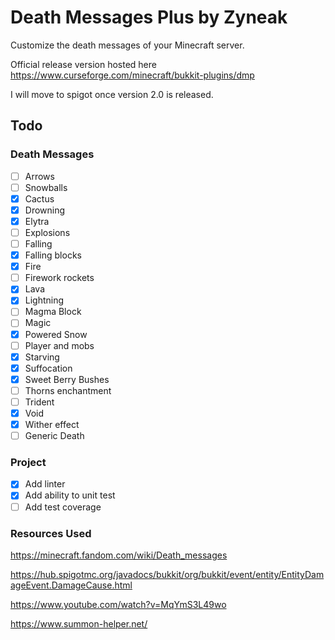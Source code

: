 # Death Messages Plus by Zyneak
Customize the death messages of your Minecraft server. 

Official release version hosted here https://www.curseforge.com/minecraft/bukkit-plugins/dmp

I will move to spigot once version 2.0 is released.



## Todo
### Death Messages
- [ ] Arrows
- [ ] Snowballs
- [x] Cactus
- [x] Drowning
- [x] Elytra
- [ ] Explosions
- [ ] Falling
- [x] Falling blocks
- [x] Fire
- [ ] Firework rockets
- [x] Lava
- [x] Lightning
- [ ] Magma Block
- [ ] Magic
- [x] Powered Snow
- [ ] Player and mobs
- [x] Starving
- [x] Suffocation
- [x] Sweet Berry Bushes
- [ ] Thorns enchantment
- [ ] Trident
- [x] Void
- [x] Wither effect
- [ ] Generic Death
### Project
- [x] Add linter
- [x] Add ability to unit test
- [ ] Add test coverage

### Resources Used
https://minecraft.fandom.com/wiki/Death_messages

https://hub.spigotmc.org/javadocs/bukkit/org/bukkit/event/entity/EntityDamageEvent.DamageCause.html

https://www.youtube.com/watch?v=MqYmS3L49wo

https://www.summon-helper.net/